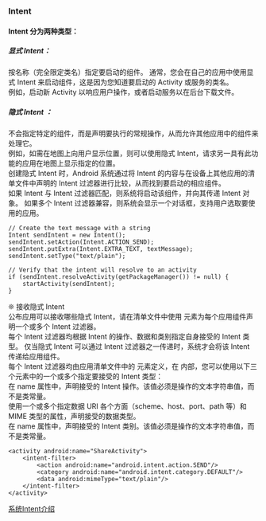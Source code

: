 ### Intent  

#### Intent 分为两种类型：  
##### 显式 Intent：  
按名称（完全限定类名）指定要启动的组件。 通常，您会在自己的应用中使用显式 Intent 来启动组件，这是因为您知道要启动的 Activity 或服务的类名。  
例如，启动新 Activity 以响应用户操作，或者启动服务以在后台下载文件。  
##### 隐式 Intent ：  
不会指定特定的组件，而是声明要执行的常规操作，从而允许其他应用中的组件来处理它。   
例如，如需在地图上向用户显示位置，则可以使用隐式 Intent，请求另一具有此功能的应用在地图上显示指定的位置。  
创建隐式 Intent 时，Android 系统通过将 Intent 的内容与在设备上其他应用的清单文件中声明的 Intent 过滤器进行比较，从而找到要启动的相应组件。  
 如果 Intent 与 Intent 过滤器匹配，则系统将启动该组件，并向其传递 Intent 对象。 如果多个 Intent 过滤器兼容，则系统会显示一个对话框，支持用户选取要使用的应用。
```
// Create the text message with a string
Intent sendIntent = new Intent();
sendIntent.setAction(Intent.ACTION_SEND);
sendIntent.putExtra(Intent.EXTRA_TEXT, textMessage);
sendIntent.setType("text/plain");

// Verify that the intent will resolve to an activity
if (sendIntent.resolveActivity(getPackageManager()) != null) {
    startActivity(sendIntent);
}
```  
❊  接收隐式 Intent  
公布应用可以接收哪些隐式 Intent，请在清单文件中使用 <intent-filter> 元素为每个应用组件声明一个或多个 Intent 过滤器。  
每个 Intent 过滤器均根据 Intent 的操作、数据和类别指定自身接受的 Intent 类型。 仅当隐式 Intent 可以通过 Intent 过滤器之一传递时，系统才会将该 Intent 传递给应用组件。  
每个 Intent 过滤器均由应用清单文件中的 <intent-filter> 元素定义，在 <intent-filter> 内部，您可以使用以下三个元素中的一个或多个指定要接受的 Intent 类型：  
<action>  在 name 属性中，声明接受的 Intent 操作。该值必须是操作的文本字符串值，而不是类常量。  
<data>  使用一个或多个指定数据 URI 各个方面（scheme、host、port、path 等）和 MIME 类型的属性，声明接受的数据类型。  
<category>  在 name 属性中，声明接受的 Intent 类别。该值必须是操作的文本字符串值，而不是类常量。  
```
<activity android:name="ShareActivity">
    <intent-filter>
        <action android:name="android.intent.action.SEND"/>
        <category android:name="android.intent.category.DEFAULT"/>
        <data android:mimeType="text/plain"/>
    </intent-filter>
</activity>
```

[系统Intent介绍](Intent_Introduce.md)      
